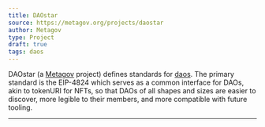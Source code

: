 ```yaml
---
title: DAOstar
source: https://metagov.org/projects/daostar
author: Metagov
type: Project
draft: true
tags: daos
---
```


DAOstar (a [Metagov](library/Metagov.md) project) defines standards for [daos](tags/daos.md). The primary standard is the EIP-4824 which serves as a common interface for DAOs, akin to tokenURI for NFTs, so that DAOs of all shapes and sizes are easier to discover, more legible to their members, and more compatible with future tooling.

---
